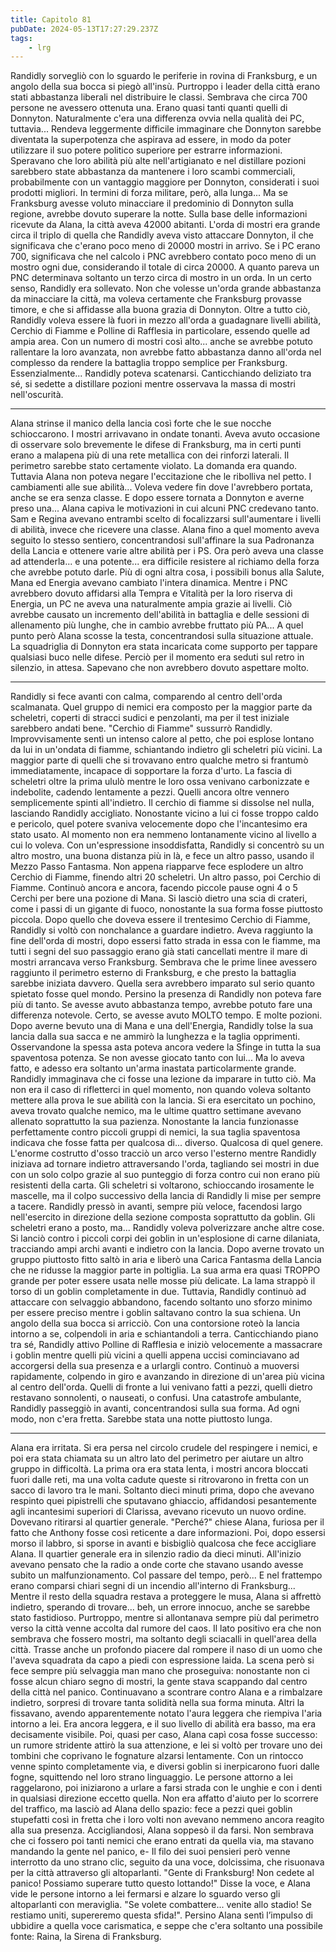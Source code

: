 ```yaml
---
title: Capitolo 81
pubDate: 2024-05-13T17:27:29.237Z
tags:
    - lrg
---
```


Randidly sorvegliò con lo sguardo le periferie in rovina di Franksburg, e un angolo della sua bocca si piegò all'insù. Purtroppo i leader della città erano stati abbastanza liberali nel distribuire le classi. Sembrava che circa 700 persone ne avessero ottenuta una. Erano quasi tanti quanti quelli di Donnyton. Naturalmente c'era una differenza ovvia nella qualità dei PC, tuttavia...
Rendeva leggermente difficile immaginare che Donnyton sarebbe diventata la superpotenza che aspirava ad essere, in modo da poter utilizzare il suo potere politico superiore per estrarre informazioni. Speravano che loro abilità più alte nell'artigianato e nel distillare pozioni sarebbero state abbastanza da mantenere i loro scambi commerciali, probabilmente con un vantaggio maggiore per Donnyton, considerati i suoi prodotti migliori. In termini di forza militare, però, alla lunga...
Ma se Franksburg avesse voluto minacciare il predominio di Donnyton sulla regione, avrebbe dovuto superare la notte.
Sulla base delle informazioni ricevute da Alana, la città aveva 42000 abitanti. L'orda di mostri era grande circa il triplo di quella che Randidly aveva visto attaccare Donnyton, il che significava che c'erano poco meno di 20000 mostri in arrivo.
Se i PC erano 700, significava che nel calcolo i PNC avrebbero contato poco meno di un mostro ogni due, considerando il totale di circa 20000. A quanto pareva un PNC determinava soltanto un terzo circa di mostro in un orda. In un certo senso, Randidly era sollevato.
Non che volesse un'orda grande abbastanza da minacciare la città, ma voleva certamente che Franksburg provasse timore, e che si affidasse alla buona grazia di Donnyton. Oltre a tutto ciò, Randidly voleva essere là fuori in mezzo all'orda a guadagnare livelli abilità, Cerchio di Fiamme e Polline di Rafflesia in particolare, essendo quelle ad ampia area.
Con un numero di mostri così alto... anche se avrebbe potuto rallentare la loro avanzata, non avrebbe fatto abbastanza danno all'orda nel complesso da rendere la battaglia troppo semplice per Franksburg. Essenzialmente...
Randidly poteva scatenarsi.
Canticchiando deliziato tra sé, si sedette a distillare pozioni mentre osservava la massa di mostri nell'oscurità.
****
Alana strinse il manico della lancia così forte che le sue nocche schioccarono. I mostri arrivavano in ondate tonanti. Aveva avuto occasione di osservare solo brevemente le difese di Franksburg, ma in certi punti erano a malapena più di una rete metallica con dei rinforzi laterali.
Il perimetro sarebbe stato certamente violato. La domanda era quando.
Tuttavia Alana non poteva negare l'eccitazione che le ribolliva nel petto. I cambiamenti alle sue abilità...
Voleva vedere fin dove l'avrebbero portata, anche se era senza classe. E dopo essere tornata a Donnyton e averne preso una...
Alana capiva le motivazioni in cui alcuni PNC credevano tanto. Sam e Regina avevano entrambi scelto di focalizzarsi sull'aumentare i livelli di abilità, invece che ricevere una classe. Alana fino a quel momento aveva seguito lo stesso sentiero, concentrandosi sull'affinare la sua Padronanza della Lancia e ottenere varie altre abilità per i PS.
Ora però aveva una classe ad attenderla... e una potente... era difficile resistere al richiamo della forza che avrebbe potuto darle. Più di ogni altra cosa, i possibili bonus alla Salute, Mana ed Energia avevano cambiato l'intera dinamica. Mentre i PNC avrebbero dovuto affidarsi alla Tempra e Vitalità per la loro riserva di Energia, un PC ne aveva una naturalmente ampia grazie ai livelli. Ciò avrebbe causato un incremento dell'abilità in battaglia e delle sessioni di allenamento più lunghe, che in cambio avrebbe fruttato più PA...
A quel punto però Alana scosse la testa, concentrandosi sulla situazione attuale. La squadriglia di Donnyton era stata incaricata come supporto per tappare qualsiasi buco nelle difese. Perciò per il momento era seduti sul retro in silenzio, in attesa. Sapevano che non avrebbero dovuto aspettare molto.
****
Randidly si fece avanti con calma, comparendo al centro dell'orda scalmanata. Quel gruppo di nemici era composto per la maggior parte da scheletri, coperti di stracci sudici e penzolanti, ma per il test iniziale sarebbero andati bene.
"Cerchio di Fiamme" sussurrò Randidly. Improvvisamente sentì un intenso calore al petto, che poi esplose lontano da lui in un'ondata di fiamme, schiantando indietro gli scheletri più vicini. La maggior parte di quelli che si trovavano entro qualche metro si frantumò immediatamente, incapace di sopportare la forza d'urto. La fascia di scheletri oltre la prima ululò mentre le loro ossa venivano carbonizzate e indebolite, cadendo lentamente a pezzi. Quelli ancora oltre vennero semplicemente spinti all'indietro.
Il cerchio di fiamme si dissolse nel nulla, lasciando Randidly accigliato. Nonostante vicino a lui ci fosse troppo caldo e pericolo, quel potere svaniva velocemente dopo che l'incantesimo era stato usato. Al momento non era nemmeno lontanamente vicino al livello a cui lo voleva.
Con un'espressione insoddisfatta, Randidly si concentrò su un altro mostro, una buona distanza più in là, e fece un altro passo, usando il Mezzo Passo Fantasma. Non appena riapparve fece esplodere un altro Cerchio di Fiamme, finendo altri 20 scheletri.
Un altro passo, poi Cerchio di Fiamme. Continuò ancora e ancora, facendo piccole pause ogni 4 o 5 Cerchi per bere una pozione di Mana. Si lasciò dietro una scia di crateri, come i passi di un gigante di fuoco, nonostante la sua forma fosse piuttosto piccola.
Dopo quello che doveva essere il trentesimo Cerchio di Fiamme, Randidly si voltò con nonchalance a guardare indietro. Aveva raggiunto la fine dell'orda di mostri, dopo essersi fatto strada in essa con le fiamme, ma tutti i segni del suo passaggio erano già stati cancellati mentre il mare di mostri arrancava verso Franksburg.
Sembrava che le prime linee avessero raggiunto il perimetro esterno di Franksburg, e che presto la battaglia sarebbe iniziata davvero. Quella sera avrebbero imparato sul serio quanto spietato fosse quel mondo. Persino la presenza di Randidly non poteva fare più di tanto. Se avesse avuto abbastanza tempo, avrebbe potuto fare una differenza notevole.
Certo, se avesse avuto MOLTO tempo. E molte pozioni.
Dopo averne bevuto una di Mana e una dell'Energia, Randidly tolse la sua lancia dalla sua sacca e ne ammirò la lunghezza e la taglia opprimenti. Osservandone la spessa asta poteva ancora vedere la Sfinge in tutta la sua spaventosa potenza. Se non avesse giocato tanto con lui...
Ma lo aveva fatto, e adesso era soltanto un'arma inastata particolarmente grande. Randidly immaginava che ci fosse una lezione da imparare in tutto ciò. Ma non era il caso di rifletterci in quel momento, non quando voleva soltanto mettere alla prova le sue abilità con la lancia. Si era esercitato un pochino, aveva trovato qualche nemico, ma le ultime quattro settimane avevano allenato soprattutto la sua pazienza. Nonostante la lancia funzionasse perfettamente contro piccoli gruppi di nemici, la sua taglia spaventosa indicava che fosse fatta per qualcosa di... diverso.
Qualcosa di quel genere.
L'enorme costrutto d'osso tracciò un arco verso l'esterno mentre Randidly iniziava ad tornare indietro attraversando l'orda, tagliando sei mostri in due con un solo colpo grazie al suo punteggio di forza contro cui non erano più resistenti della carta. Gli scheletri si voltarono, schioccando irosamente le mascelle, ma il colpo successivo della lancia di Randidly li mise per sempre a tacere.
Randidly pressò in avanti, sempre più veloce, facendosi largo nell'esercito in direzione della sezione composta soprattutto da goblin. Gli scheletri erano a posto, ma...
Randidly voleva polverizzare anche altre cose.
Si lanciò contro i piccoli corpi dei goblin in un'esplosione di carne dilaniata, tracciando ampi archi avanti e indietro con la lancia. Dopo averne trovato un gruppo piuttosto fitto saltò in aria e liberò una Carica Fantasma della Lancia che ne ridusse la maggior parte in poltiglia.
La sua arma era quasi TROPPO grande per poter essere usata nelle mosse più delicate. La lama strappò il torso di un goblin completamente in due. Tuttavia, Randidly continuò ad attaccare con selvaggio abbandono, facendo soltanto uno sforzo minimo per essere preciso mentre i goblin saltavano contro la sua schiena. Un angolo della sua bocca si arricciò.
Con una contorsione roteò la lancia intorno a se, colpendoli in aria e schiantandoli a terra. Canticchiando piano tra sé, Randidly attivo Polline di Rafflesia e iniziò velocemente a massacrare i goblin mentre quelli più vicini a quelli appena uccisi cominciavano ad accorgersi della sua presenza e a urlargli contro.
Continuò a muoversi rapidamente, colpendo in giro e avanzando in direzione di un'area più vicina al centro dell'orda. Quelli di fronte a lui venivano fatti a pezzi, quelli dietro restavano sonnolenti, o nauseati, o confusi.
Una catastrofe ambulante, Randidly passeggiò in avanti, concentrandosi sulla sua forma.
Ad ogni modo, non c'era fretta. Sarebbe stata una notte piuttosto lunga.
****
Alana era irritata.
Si era persa nel circolo crudele del respingere i nemici, e poi era stata chiamata su un altro lato del perimetro per aiutare un altro gruppo in difficoltà. La prima ora era stata lenta, i mostri ancora bloccati fuori dalle reti, ma una volta cadute queste si ritrovarono in fretta con un sacco di lavoro tra le mani.
Soltanto dieci minuti prima, dopo che avevano respinto quei pipistrelli che sputavano ghiaccio, affidandosi pesantemente agli incantesimi superiori di Clarissa, avevano ricevuto un nuovo ordine.
Dovevano ritirarsi al quartier generale.
"Perché?" chiese Alana, furiosa per il fatto che Anthony fosse così reticente a dare informazioni. Poi, dopo essersi morso il labbro, si sporse in avanti e bisbigliò qualcosa che fece accigliare Alana.
Il quartier generale era in silenzio radio da dieci minuti. All'inizio avevano pensato che la radio a onde corte che stavano usando avesse subito un malfunzionamento. Col passare del tempo, però...
E nel frattempo erano comparsi chiari segni di un incendio all'interno di Franksburg...
Mentre il resto della squadra restava a proteggere le musa, Alana si affrettò indietro, sperando di trovare... beh, un errore innocuo, anche se sarebbe stato fastidioso.
Purtroppo, mentre si allontanava sempre più dal perimetro verso la città venne accolta dal rumore del caos. Il lato positivo era che non sembrava che fossero mostri, ma soltanto degli sciacalli in quell'area della città. Trasse anche un profondo piacere dal rompere il naso di un uomo che l'aveva squadrata da capo a piedi con espressione laida.
La scena però si fece sempre più selvaggia man mano che proseguiva: nonostante non ci fosse alcun chiaro segno di mostri, la gente stava scappando dal centro della città nel panico. Continuavano a scontrare contro Alana e a rimbalzare indietro, sorpresi di trovare tanta solidità nella sua forma minuta. Altri la fissavano, avendo apparentemente notato l'aura leggera che riempiva l'aria intorno a lei. Era ancora leggera, e il suo livello di abilità era basso, ma era decisamente visibile.
Poi, quasi per caso, Alana capì cosa fosse successo: un rumore stridente attirò la sua attenzione, e lei si voltò per trovare uno dei tombini che coprivano le fognature alzarsi lentamente. Con un rintocco venne spinto completamente via, e diversi goblin si inerpicarono fuori dalle fogne, squittendo nel loro strano linguaggio.
Le persone attorno a lei raggelarono, poi iniziarono a urlare a farsi strada con le unghie e con i denti in qualsiasi direzione eccetto quella. Non era affatto d'aiuto per lo scorrere del traffico, ma lasciò ad Alana dello spazio: fece a pezzi quei goblin stupefatti così in fretta che i loro volti non avevano nemmeno ancora reagito alla sua presenza.
Accigliandosi, Alana soppesò il da farsi. Non sembrava che ci fossero poi tanti nemici che erano entrati da quella via, ma stavano mandando la gente nel panico, e-
Il filo dei suoi pensieri però venne interrotto da uno strano clic, seguito da una voce, dolcissima, che risuonava per la città attraverso gli altoparlanti.
"Gente di Franksburg! Non cedete al panico! Possiamo superare tutto questo lottando!" Disse la voce, e Alana vide le persone intorno a lei fermarsi e alzare lo sguardo verso gli altoparlanti con meraviglia. "Se volete combattere... venite allo stadio! Se restiamo uniti, supereremo questa sfida!".
Persino Alana sentì l’impulso di ubbidire a quella voce carismatica, e seppe che c'era soltanto una possibile fonte: Raina, la Sirena di Franksburg.





